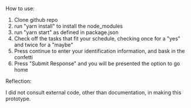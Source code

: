 How to use:

1. Clone github repo
2. run "yarn install" to install the node_modules
3. run "yarn start" as defined in package.json
4. Check off the tasks that fit your schedule, checking once for a "yes" and twice for a "maybe"
5. Press continue to enter your identification information, and bask in the confetti
6. Press "Submit Response" and you will be presented the option to go home

Reflection:

I did not consult external code, other than documentation, in making this prototype.
